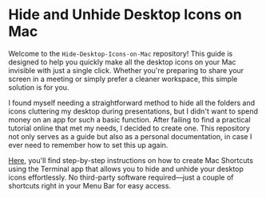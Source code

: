 # Hide and Unhide Desktop Icons on Mac

Welcome to the `Hide-Desktop-Icons-on-Mac` repository! This guide is designed to help you quickly make all the desktop icons on your Mac invisible with just a single click. Whether you're preparing to share your screen in a meeting or simply prefer a cleaner workspace, this simple solution is for you.

I found myself needing a straightforward method to hide all the folders and icons cluttering my desktop during presentations, but I didn't want to spend money on an app for such a basic function. After failing to find a practical tutorial online that met my needs, I decided to create one. This repository not only serves as a guide but also as a personal documentation, in case I ever need to remember how to set this up again.

[Here](https://github.com/mervetekgurler/Hide-Desktop-Icons-on-Mac/blob/main/tutorial.md), you'll find step-by-step instructions on how to create Mac Shortcuts using the Terminal app that allows you to hide and unhide your desktop icons effortlessly. No third-party software required—just a couple of shortcuts right in your Menu Bar for easy access.

